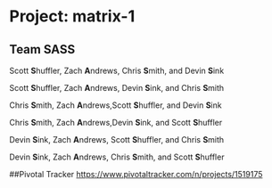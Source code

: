 # Project: matrix-1

## Team SASS
Scott **S**huffler, Zach **A**ndrews, Chris **S**mith, and Devin **S**ink

Scott **S**huffler, Zach **A**ndrews, Devin **S**ink, and Chris **S**mith


Chris **S**mith, Zach **A**ndrews,Scott **S**huffler, and Devin **S**ink

Chris **S**mith, Zach **A**ndrews,Devin **S**ink, and Scott **S**huffler


Devin **S**ink, Zach **A**ndrews, Scott **S**huffler, and Chris **S**mith

Devin **S**ink, Zach **A**ndrews, Chris **S**mith, and Scott **S**huffler

##Pivotal Tracker
https://www.pivotaltracker.com/n/projects/1519175
